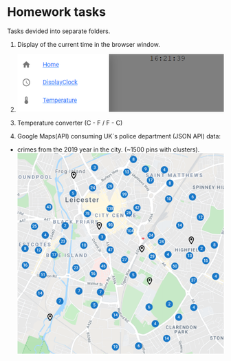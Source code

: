 # Homework tasks

Tasks devided into separate folders.
1. Display of the current time in the browser window.
2. ![clock](/clock.png)
3. Temperature converter (C - F / F - C)

4. Google Maps(API) consuming UK`s police department (JSON API) data:
 - crimes from the 2019 year in the city. (~1500 pins with clusters).
![Pins](/Pins.png)
